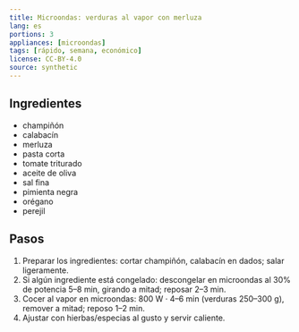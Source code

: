 ```yaml
---
title: Microondas: verduras al vapor con merluza
lang: es
portions: 3
appliances: [microondas]
tags: [rápido, semana, económico]
license: CC-BY-4.0
source: synthetic
---
```

## Ingredientes
- champiñón
- calabacín
- merluza
- pasta corta
- tomate triturado
- aceite de oliva
- sal fina
- pimienta negra
- orégano
- perejil

## Pasos
1. Preparar los ingredientes: cortar champiñón, calabacín en dados; salar ligeramente.
2. Si algún ingrediente está congelado: descongelar en microondas al 30% de potencia 5–8 min, girando a mitad; reposar 2–3 min.
3. Cocer al vapor en microondas: 800 W · 4–6 min (verduras 250–300 g), remover a mitad; reposo 1–2 min.
4. Ajustar con hierbas/especias al gusto y servir caliente.
